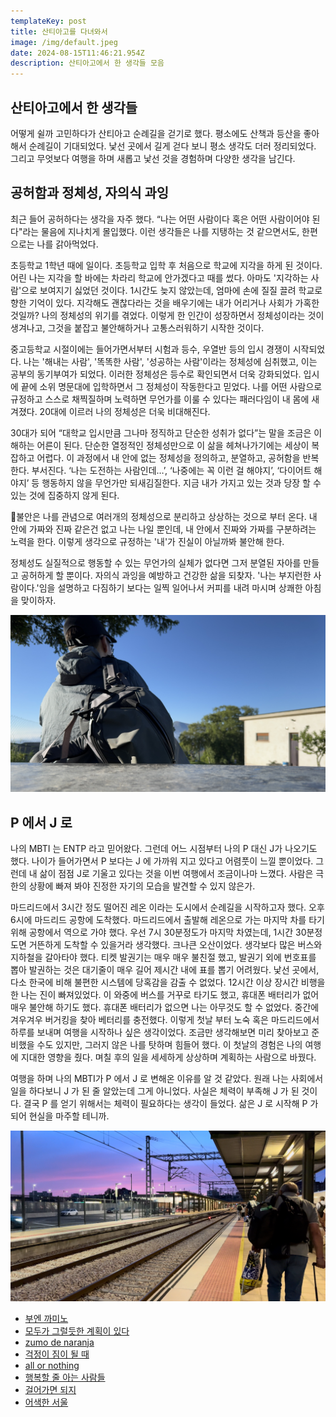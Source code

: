 ```yaml
---
templateKey: post
title: 산티아고를 다녀와서
image: /img/default.jpeg
date: 2024-08-15T11:46:21.954Z
description: 산티아고에서 한 생각들 모음
---
```

## 산티아고에서 한 생각들

어떻게 쉴까 고민하다가 산티아고 순례길을 걷기로 했다. 평소에도 산책과 등산을 좋아해서 순례길이 기대되었다. 낯선 곳에서 길게 걷다 보니 평소 생각도 더러 정리되었다. 그리고 무엇보다 여행을 하며 새롭고 낯선 것을 경험하며 다양한 생각을 남긴다.

## 공허함과 정체성, 자의식 과잉

최근 들어 공허하다는 생각을 자주 했다. “나는 어떤 사람이다 혹은 어떤 사람이어야 된다"라는 물음에 지나치게 몰입했다. 이런 생각들은 나를 지탱하는 것 같으면서도, 한편으로는 나를 갉아먹었다. 

초등학교 1학년 때에 일이다. 초등학교 입학 후 처음으로 학교에 지각을 하게 된 것이다. 어린 나는 지각을 할 바에는 차라리 학교에 안가겠다고 때를 썼다. 아마도 '지각하는 사람'으로 보여지기 싫었던 것이다. 1시간도 늦지 않았는데, 엄마에 손에 질질 끌려 학교로 향한 기억이 있다. 지각해도 괜찮다라는 것을 배우기에는 내가 어리거나 사회가 가혹한 것일까? 나의 정체성의 위기를 겪었다. 이렇게 한 인간이 성장하면서 정체성이라는 것이 생겨나고, 그것을 붙잡고 불안해하거나 고통스러워하기 시작한 것이다.

중고등학교 시절이에는 들어가면서부터 시험과 등수, 우열반 등의 입시 경쟁이 시작되었다. 나는 '해내는 사람', '똑똑한 사람', '성공하는 사람'이라는 정체성에 심취했고, 이는 공부의 동기부여가 되었다. 이러한 정체성은 등수로 확인되면서 더욱 강화되었다. 입시에 끝에 소위 명문대에 입학하면서 그 정체성이 작동한다고 믿었다. 나를 어떤 사람으로 규정하고 스스로 채찍질하며 노력하면 무언가를 이룰 수 있다는 패러다임이 내 몸에 새겨졌다. 20대에 이르러 나의 정체성은 더욱 비대해진다. 

30대가 되어 “대학교 입시만큼 그나마 정직하고 단순한 성취가 없다”는 말을 조금은 이해하는 어른이 된다. 단순한 열정적인 정체성만으로 이 삶을 헤쳐나가기에는 세상이 복잡하고 어렵다. 이 과정에서 내 안에 없는 정체성을 정의하고, 분열하고, 공허함을 반복한다. 부서진다. ‘나는 도전하는 사람인데…’, ‘나중에는 꼭 이런 걸 해야지’, ‘다이어트 해야지’ 등 행동하지 않을 무언가만 되새김질한다. 지금 내가 가지고 있는 것과 당장 할 수 있는 것에 집중하지 않게 된다. 

불안은 나를 관념으로 여러개의 정체성으로 분리하고 상상하는 것으로 부터 온다. 내 안에 가짜와 진짜 같은건 없고 나는 나일 뿐인데, 내 안에서 진짜와 가짜를 구분하려는 노력을 한다. 이렇게 생각으로 규정하는 '내'가 진실이 아닐까봐 불안해 한다. 

정체성도 실질적으로 행동할 수 있는 무언가의 실체가 없다면 그저 분열된 자아를 만들고 공허하게 할 뿐이다. 자의식 과잉을 예방하고 건강한 삶을 되찾자. '나는 부지런한 사람이다.'임을 설명하고 다짐하기 보다는 일찍 일어나서 커피를 내려 마시며 상쾌한 아침을 맞이하자. 

![](/img/aaf8cfa8-21c0-472c-9be6-d804dfe89b15_1_201_a.jpeg)

## P 에서 J 로

나의 MBTI 는 ENTP 라고 믿어왔다. 그런데 어느 시점부터 나의 P 대신 J가 나오기도 했다. 나이가 들어가면서 P 보다는 J 에 가까워 지고 있다고 어렴풋이 느낄 뿐이었다. 그런데 내 삶이 점점 J로 기울고 있다는 것을 이번 여행에서 조금이나마 느꼈다. 사람은 극한의 상황에 빠져 봐야 진정한 자기의 모습을 발견할 수 있지 않은가.

마드리드에서 3시간 정도 떨어진 레온 이라는 도시에서 순례길을 시작하고자 했다. 오후 6시에 마드리드 공항에 도착했다. 마드리드에서 출발해 레온으로 가는 마지막 차를 타기 위해 공항에서 역으로 가야 했다. 우선 7시 30분정도가 마지막 차였는데, 1시간 30분정도면 거뜬하게 도착할 수 있을거라 생각했다. 크나큰 오산이었다. 생각보다 많은 버스와 지하철을 갈아타야 했다. 티켓 발권기는 매우 매우 불친절 했고, 발권기 외에 번호표를 뽑아 발권하는 것은 대기줄이 매우 길어 제시간 내에 표를 뽑기 어려웠다. 낯선 곳에서, 다소 한국에 비해 불편한 시스템에 당혹감을 감출 수 없었다. 12시간 이상 장시간 비행을 한 나는 진이 빠져있었다. 이 와중에 버스를 거꾸로 타기도 했고, 휴대폰 배터리가 없어 매우 불안해 하기도 했다. 휴대폰 배터리가 없으면 나는 아무것도 할 수 없었다. 중간에 겨우겨우 버거킹을 찾아 베터리를 충전했다. 이렇게 첫날 부터 노숙 혹은 마드리드에서 하루를 보내며 여행을 시작하나 싶은 생각이었다. 조금만 생각해보면 미리 찾아보고 준비했을 수도 있지만, 그러지 않은 나를 탓하며 힘들어 했다. 이 첫날의 경험은 나의 여행에 지대한 영향을 줬다. 며칠 후의 일을 세세하게 상상하며 계획하는 사람으로 바꿨다.

여행을 하며 나의 MBTI가  P 에서 J 로 변해온 이유를 알 것 같았다. 원래 나는 사회에서 일을 하다보니 J 가 된 줄 알았는데 그게 아니었다. 사실은 체력이 부족해 J 가 된 것이다. 결국 P 를 얻기 위해서는 체력이 필요하다는 생각이 들었다. 삶은 J 로 시작해 P 가 되어 현실을 마주할 테니까.

![](/img/img_0414.jpeg)


* [부엔 까미노](https://jayonthegreen.github.io/post/%EB%B6%80%EC%97%94-%EA%B9%8C%EB%AF%B8%EB%85%B8/)
* [모두가 그럴듯한 계획이 있다](https://jayonthegreen.github.io/post/%EB%AA%A8%EB%91%90%EA%B0%80-%EA%B7%B8%EB%9F%B4%EB%93%AF%ED%95%9C-%EA%B3%84%ED%9A%8D%EC%9D%B4-%EC%9E%88%EB%8B%A4/)
* [zumo de naranja](https://jayonthegreen.github.io/post/zumo-de-naranja/)
* [걱정이 짐이 될 때](https://jayonthegreen.github.io/post/%EA%B1%B1%EC%A0%95%EC%9D%B4-%EC%A7%90%EC%9D%B4-%EB%90%A0-%EB%95%8C/)
* [all or nothing](https://jayonthegreen.github.io/post/all-or-nothing/)
* [행복할 줄 아는 사람들](https://jayonthegreen.github.io/post/%ED%96%89%EB%B3%B5%ED%95%A0-%EC%A4%84-%EC%95%84%EB%8A%94-%EC%82%AC%EB%9E%8C%EB%93%A4/)
* [걸어가면 되지](https://jayonthegreen.github.io/post/%EA%B1%B8%EC%96%B4%EA%B0%80%EB%A9%B4-%EB%90%98%EC%A7%80/)
* [어색한 서울](https://jayonthegreen.github.io/post/%EC%96%B4%EC%83%89%ED%95%9C-%EC%84%9C%EC%9A%B8/)
